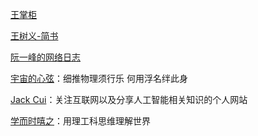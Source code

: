 [王掌柜](https://since1989.org/)  

[王树义-简书](https://www.jianshu.com/u/7618ab4a30e4) 

[阮一峰的网络日志](http://www.ruanyifeng.com/blog/)

[宇宙的心弦](https://www.physixfan.com/)：细推物理须行乐 何用浮名绊此身 

[Jack Cui](https://cuijiahua.com)：关注互联网以及分享人工智能相关知识的个人网站  

[学而时嘻之](https://www.geekonomics10000.com/)：用理工科思维理解世界

[]()
[]()
[]()
[]()